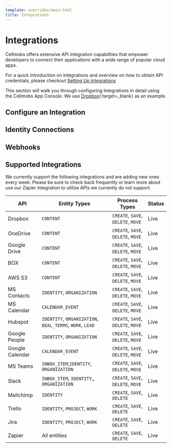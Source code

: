 ```yaml
---
template: overrides/main.html
title: Integrations
---
```


# Integrations

Cellmobs offers extensive API integration capabilities that empower developers to connect their applications with a wide range of popular cloud apps. 

For a quick introduction on Integrations and overview on how to obtain API credentials, please checkout [Setting Up Integrations](/setup/setting-up-integrations) 

This section will walk you through configuring Integrations in detail using the Cellmobs App Console. We use  [Dropbox](https://www.dropbox.com/developers){:target=_blank} as an example.  

## Configure an Integration

## Identity Connections

## Webhooks

## Supported Integrations

We currently support the following integrations and are adding new ones every week. Please be sure to check back frequently or learn more about use our Zapier integration to utilize APIs we currently do not support.  


| API | Entity Types | Process Types | Status |
|------------|------------|--------------|-------------|
| Dropbox | `CONTENT` | `CREATE`, `SAVE`, `DELETE`, `MOVE` | Live | 
| OneDrive | `CONTENT` | `CREATE`, `SAVE`, `DELETE`, `MOVE` | Live | 
| Google Drive | `CONTENT` | `CREATE`, `SAVE`, `DELETE`, `MOVE` | Live | 
| BOX | `CONTENT` | `CREATE`, `SAVE`, `DELETE`, `MOVE` | Live | 
| AWS S3 | `CONTENT` | `CREATE`, `SAVE`, `DELETE`, `MOVE` | Live | 
| MS Contacts | `IDENTITY`, `ORGANIZATION` | `CREATE`, `SAVE`, `DELETE`, `MOVE` | Live | 
| MS Calendar | `CALENDAR_EVENT` | `CREATE`, `SAVE`, `DELETE`, `MOVE` | Live | 
| Hubspot  | `IDENTITY`, `ORGANIZATION`, `DEAL_TERMS`, `WORK`, `LEAD` | `CREATE`, `SAVE`, `DELETE`, `MOVE` | Live | 
| Google People | `IDENTITY`, `ORGANIZATION` | `CREATE`, `SAVE`, `DELETE`, `MOVE` | Live | 
| Google Calendar | `CALENDAR_EVENT` | `CREATE`, `SAVE`, `DELETE`, `MOVE` | Live | 
| MS Teams | `INBOX_ITEM`,`IDENTITY`, `ORGANIZATION` | `CREATE`, `SAVE`, `DELETE`, `MOVE` | Live | 
| Slack | `INBOX_ITEM`, `IDENTITY`,, `ORGANIZATION` | `CREATE`, `SAVE`, `DELETE`, `MOVE` | Live | 
| Mailchimp | `IDENTITY` | `CREATE`, `SAVE`, `DELETE` | Live | 
| Trello | `IDENTITY`, `PROJECT`, `WORK`  | `CREATE`, `SAVE`, `DELETE` | Live | 
| Jira | `IDENTITY`, `PROJECT`, `WORK`  | `CREATE`, `SAVE`, `DELETE` | Live | 
| Zapier | All entities  | `CREATE`, `SAVE`, `DELETE` | Live | 

<br><br>